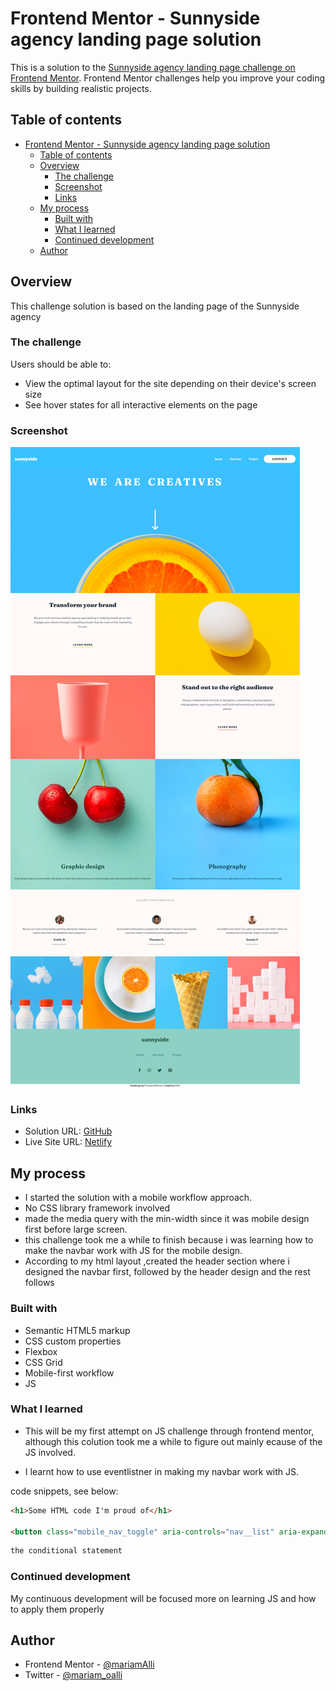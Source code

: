 # Frontend Mentor - Sunnyside agency landing page solution

This is a solution to the [Sunnyside agency landing page challenge on Frontend Mentor](https://www.frontendmentor.io/challenges/sunnyside-agency-landing-page-7yVs3B6ef). Frontend Mentor challenges help you improve your coding skills by building realistic projects.

## Table of contents

- [Frontend Mentor - Sunnyside agency landing page solution](#frontend-mentor---sunnyside-agency-landing-page-solution)
  - [Table of contents](#table-of-contents)
  - [Overview](#overview)
    - [The challenge](#the-challenge)
    - [Screenshot](#screenshot)
    - [Links](#links)
  - [My process](#my-process)
    - [Built with](#built-with)
    - [What I learned](#what-i-learned)
    - [Continued development](#continued-development)
  - [Author](#author)


## Overview

This challenge solution is based on the landing page of the Sunnyside agency 

### The challenge

Users should be able to:

- View the optimal layout for the site depending on their device's screen size
- See hover states for all interactive elements on the page

### Screenshot

![FireShot](./images/Frontend%20Mentor%20-%20Sunnyside%20agency%20landing%20page.jpg)


### Links

- Solution URL: [GitHub](https://github.com/mariamALLI/sunnyside-landngpg.git)
- Live Site URL: [Netlify](https://sunnysidelandngpg.netlify.app/)
  

## My process
- I started the solution with a mobile workflow approach.
- No CSS library framework involved
- made the media query with the min-width since it was mobile design first before large screen.
- this challenge took me a while to finish because i was learning how to make the navbar work with JS for the mobile design.
- According to my html layout ,created the header section where i designed the navbar first, followed by the header design and the rest follows

### Built with

- Semantic HTML5 markup
- CSS custom properties
- Flexbox
- CSS Grid
- Mobile-first workflow
- JS



### What I learned

- This will be my first attempt on JS challenge through frontend mentor, although this colution took me a while to figure out mainly ecause of the JS involved.

- I learnt how to use eventlistner in making my navbar work with JS.

 code snippets, see below:

```html
<h1>Some HTML code I'm proud of</h1>

<button class="mobile_nav_toggle" aria-controls="nav__list" aria-expanded="false"><span class="sr-only">Menu</span> </button>
```


```js
the conditional statement
```




### Continued development

My continuous development will be focused more on learning JS and how to apply them properly



## Author

- Frontend Mentor - [@mariamAlli](https://www.frontendmentor.io/profile/mariamAlii)
- Twitter -  [@mariam_oalli](https://www.twitter.com/mariam_oalli)





